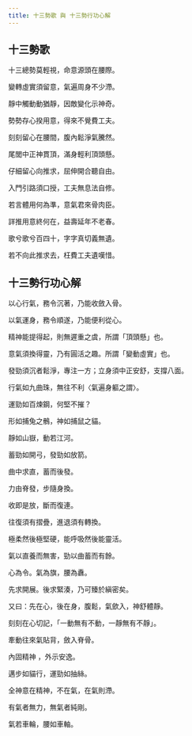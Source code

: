 ```yaml
---
title: 十三勢歌 與 十三勢行功心解
---
```


## 十三勢歌 

十三總勢莫輕視，命意源頭在腰際。 

變轉虛實須留意，氣遍周身不少滯。 

靜中觸動動猶靜，因敵變化示神奇。 

勢勢存心揆用意，得來不覺費工夫。 

刻刻留心在腰間，腹內鬆淨氣騰然。 

尾閭中正神貫頂，滿身輕利頂頭懸。 

仔細留心向推求，屈伸開合聽自由。 

入門引路須口授，工夫無息法自修。 

若言體用何為準，意氣君來骨肉臣。 

詳推用意終何在，益壽延年不老春。 

歌兮歌兮百四十，字字真切義無遺。 

若不向此推求去，枉費工夫遺嘆惜。


## 十三勢行功心解

以心行氣，務令沉著，乃能收斂入骨。

以氣運身，務令順遂，乃能便利從心。

精神能提得起，則無遲重之虞，所謂「頂頭懸」也。

意氣須換得靈，乃有圓活之趣。所謂「變動虛實」也。

發勁須沉者鬆淨，專注一方；立身須中正安舒，支撐八面。

行氣如九曲珠，無往不利〈氣遍身軀之謂〉。

運勁如百煉鋼，何堅不摧？

形如捕兔之鶻，神如捕鼠之貓。

靜如山嶽，動若江河。

蓄勁如開弓，發勁如放箭。

曲中求直，蓄而後發。

力由脊發，步隨身換。

收即是放，斷而復連。

往復須有摺疊，進退須有轉換。

極柔然後極堅硬，能呼吸然後能靈活。

氣以直養而無害，勁以曲蓄而有餘。

心為令。氣為旗，腰為纛。

先求開展。後求緊湊，乃可臻於縝密矣。

又曰：先在心，後在身，腹鬆，氣歛入，神舒體靜。

刻刻在心切記，「一動無有不動，一靜無有不靜」。

牽動往來氣貼背，斂入脊骨。

內固精神 ，外示安逸。

邁步如貓行，運勁如抽絲。

全神意在精神，不在氣，在氣則滯。

有氣者無力，無氣者純剛。

氣若車輪，腰如車軸。

